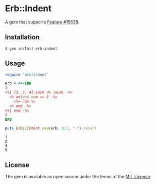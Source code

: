 # Erb::Indent

A gem that supports [Feature #15538](https://bugs.ruby-lang.org/issues/15538).

## Installation

    $ gem install erb-indent

## Usage

```rb
require 'erb/indent'

erb = <<-ERB
1
<%| [2, 3, 4].each do |num| -%>
  <% unless num == 3 -%>
    <%= num %>
  <% end -%>
<%| end -%>
5
ERB

puts Erb::Indent.new(erb, nil, "-").result
```

```
1
2
4
5
```

## License

The gem is available as open source under the terms of the [MIT License](http://opensource.org/licenses/MIT).

